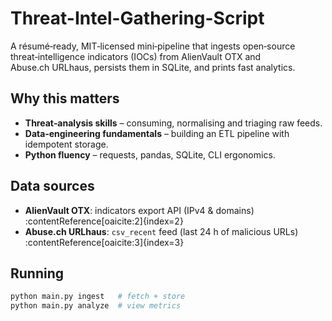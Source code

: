# Threat-Intel-Gathering-Script

A résumé‑ready, MIT‑licensed mini‑pipeline that ingests open‑source threat‑intelligence
indicators (IOCs) from AlienVault OTX and Abuse.ch URLhaus, persists them in SQLite,
and prints fast analytics.

## Why this matters

* **Threat‑analysis skills** – consuming, normalising and triaging raw feeds.
* **Data‑engineering fundamentals** – building an ETL pipeline with idempotent storage.
* **Python fluency** – requests, pandas, SQLite, CLI ergonomics.

## Data sources
* **AlienVault OTX**: indicators export API (IPv4 & domains) :contentReference[oaicite:2]{index=2}  
* **Abuse.ch URLhaus**: `csv_recent` feed (last 24 h of malicious URLs) :contentReference[oaicite:3]{index=3}

## Running

```bash
python main.py ingest   # fetch + store
python main.py analyze  # view metrics
